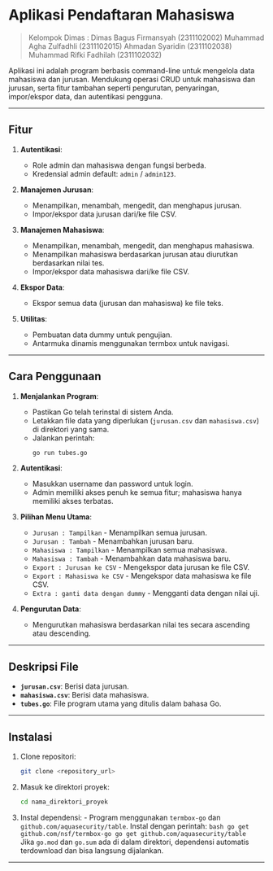 # Aplikasi Pendaftaran Mahasiswa

> Kelompok Dimas :
> Dimas Bagus Firmansyah (2311102002)
> Muhammad Agha Zulfadhli (2311102015)
> Ahmadan Syaridin (2311102038)
> Muhammad Rifki Fadhilah (2311102032)

Aplikasi ini adalah program berbasis command-line untuk mengelola data mahasiswa dan jurusan. Mendukung operasi CRUD untuk mahasiswa dan jurusan, serta fitur tambahan seperti pengurutan, penyaringan, impor/ekspor data, dan autentikasi pengguna.

---

## Fitur

1. **Autentikasi**:

    - Role admin dan mahasiswa dengan fungsi berbeda.
    - Kredensial admin default: `admin` / `admin123`.

2. **Manajemen Jurusan**:

    - Menampilkan, menambah, mengedit, dan menghapus jurusan.
    - Impor/ekspor data jurusan dari/ke file CSV.

3. **Manajemen Mahasiswa**:

    - Menampilkan, menambah, mengedit, dan menghapus mahasiswa.
    - Menampilkan mahasiswa berdasarkan jurusan atau diurutkan berdasarkan nilai tes.
    - Impor/ekspor data mahasiswa dari/ke file CSV.

4. **Ekspor Data**:

    - Ekspor semua data (jurusan dan mahasiswa) ke file teks.

5. **Utilitas**:
    - Pembuatan data dummy untuk pengujian.
    - Antarmuka dinamis menggunakan termbox untuk navigasi.

---

## Cara Penggunaan

1. **Menjalankan Program**:

    - Pastikan Go telah terinstal di sistem Anda.
    - Letakkan file data yang diperlukan (`jurusan.csv` dan `mahasiswa.csv`) di direktori yang sama.
    - Jalankan perintah:
        ```bash
        go run tubes.go
        ```

2. **Autentikasi**:

    - Masukkan username dan password untuk login.
    - Admin memiliki akses penuh ke semua fitur; mahasiswa hanya memiliki akses terbatas.

3. **Pilihan Menu Utama**:

    - `Jurusan : Tampilkan` - Menampilkan semua jurusan.
    - `Jurusan : Tambah` - Menambahkan jurusan baru.
    - `Mahasiswa : Tampilkan` - Menampilkan semua mahasiswa.
    - `Mahasiswa : Tambah` - Menambahkan data mahasiswa baru.
    - `Export : Jurusan ke CSV` - Mengekspor data jurusan ke file CSV.
    - `Export : Mahasiswa ke CSV` - Mengekspor data mahasiswa ke file CSV.
    - `Extra : ganti data dengan dummy` - Mengganti data dengan nilai uji.

4. **Pengurutan Data**:
    - Mengurutkan mahasiswa berdasarkan nilai tes secara ascending atau descending.

---

## Deskripsi File

-   **`jurusan.csv`**: Berisi data jurusan.
-   **`mahasiswa.csv`**: Berisi data mahasiswa.
-   **`tubes.go`**: File program utama yang ditulis dalam bahasa Go.

---

## Instalasi

1. Clone repositori:
    ```bash
    git clone <repository_url>
    ```
2. Masuk ke direktori proyek:
    ```bash
    cd nama_direktori_proyek
    ```
3. Instal dependensi: - Program menggunakan `termbox-go` dan `github.com/aquasecurity/table`. Instal dengan perintah:
   `bash
go get github.com/nsf/termbox-go
go get github.com/aquasecurity/table
`
   Jika `go.mod` dan `go.sum` ada di dalam direktori, dependensi automatis terdownload dan bisa langsung dijalankan.

---
